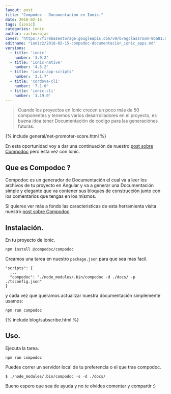 ```yaml
---
layout: post
title: "Compodoc - Documentación en Ionic."
date: 2018-02-16
tags: [ionic]
categories: ionic
author: carlosrojas
cover: "https://firebasestorage.googleapis.com/v0/b/ngclassroom-8ba81.appspot.com/o/posts%2F2018-02-15-compodoc-documentacion_ionic_apps%2FLos%2010%20mas%20leidos.png?alt=media&token=ccc9c0ab-bb70-4c8d-9251-8bb9bb4a6da4"
editname: "ionic2/2018-02-15-compodoc-documentacion_ionic_apps.md"
versions:
  - title: 'ionic'
    number: '3.9.2'
  - title: 'ionic-native'
    number: '4.5.2'
  - title: 'ionic-app-scripts'
    number: '3.1.7'
  - title: 'cordova-cli'
    number: '7.1.0'
  - title: 'ionic-cli'
    number: '3.19.0'
---
```

> Cuando los proyectos en Ionic crecen un poco más de 50 componentes y tenemos varios desarrolladores en el proyecto, es buena idea tener Documentación de codigo para las generaciónes futuras.

<amp-img width="1024" height="512" layout="responsive" src="https://firebasestorage.googleapis.com/v0/b/ngclassroom-8ba81.appspot.com/o/posts%2F2018-02-15-compodoc-documentacion_ionic_apps%2FLos%2010%20mas%20leidos.png?alt=media&token=ccc9c0ab-bb70-4c8d-9251-8bb9bb4a6da4"></amp-img> 

{% include general/net-promoter-score.html %} 

En esta oportunidad voy a dar una continuación de nuestro [post sobre Compodoc](https://blog.ng-classroom.com/blog/angular/compodoc-documentacion_angular_apps/) pero esta vez con Ionic.

## Que es Compodoc ?

Compodoc es un generador de Documentación el cual va a leer los archivos de tu proyecto en Angular y va a generar una Documentación simple y elegante que va contener sus bloques de construcción junto con los comentarios que tengas en los mismos.

Si quieres ver más a fondo las caracteristicas de esta herramienta visita nuestro [post sobre Compodoc](https://blog.ng-classroom.com/blog/angular/compodoc-documentacion_angular_apps/).

## Instalación.

En tu proyecto de Ionic.

````
npm install @compodoc/compodoc
````

Creamos una tarea en nuestro ```package.json``` para que sea mas facil.

````
"scripts": {
  ...
  "compodoc": "./node_modules/.bin/compodoc -d ./docs/ -p ./tsconfig.json"
}
````

y cada vez que queramos actualizar nuestra documentación simplemente usamos:

````
npm run compodoc
````

{% include blog/subscribe.html %}

## Uso.

Ejecuta la tarea.

````
npm run compodoc
````

Puedes correr un servidor local de tu preferencia o el que trae compodoc.

````
$ ./node_modules/.bin/compodoc -s -d ./docs/
````

Bueno espero que sea de ayuda y no te olvides comentar y compartir :)
